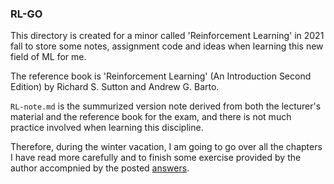 ### RL-GO
This directory is created for a minor called 'Reinforcement Learning' in 2021 fall to store some notes, assignment code and ideas when learning this new field of ML for me.

The reference book is 'Reinforcement Learning' (An Introduction Second Edition) by Richard S. Sutton and Andrew G. Barto. 

`RL-note.md` is the summurized version note derived from both the lecturer's material and the reference book for the exam,
and there is not much practice involved when learning this discipline.

Therefore, during the winter vacation, I am going to go over all the chapters I have read more carefully and to finish some exercise provided by the author accompnied by the 
posted [answers](https://github.com/LyWangPX/Reinforcement-Learning-2nd-Edition-by-Sutton-Exercise-Solutions).

